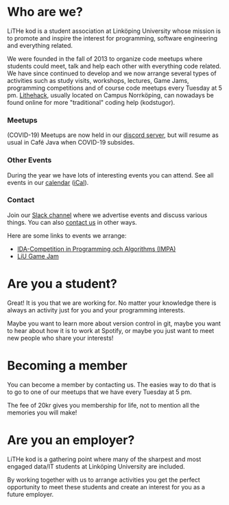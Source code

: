 # Who are we?

LiTHe kod is a student association at Linköping University whose mission
is to promote and inspire the interest for programming,
software engineering and everything related.

We were founded in the fall of 2013 to organize code meetups where students
could meet, talk and help each other with everything code related.  We have
since continued to develop and we now arrange several types of activities such
as study visits, workshops, lectures, Game Jams, programming competitions and of
course code meetups every Tuesday at 5 pm. <a
href="http://lithehack.se/">Lithehack</a>, usually located on Campus Norrköping,
can nowadays be found online for more "traditional" coding help (kodstugor).

<div id="introduction">
    <div class="intro-card">
        <h3>Meetups</h3>
        <i class="symbol fas fa-mug-hot"></i>
        <p>
            <!--At 5pm every Tuesday we meet in Café Java to discuss everything related to programming.-->
            (COVID-19) Meetups are now held in our <a href="https://discord.gg/UG5YYsN">discord server</a>,
            but will resume as usual in Café Java when COVID-19 subsides.
        </p>
    </div>
    <div class="intro-card">
        <h3>Other Events</h3>
        <i class="symbol fas fa-calendar-day"></i>
        <p>
            During the year we have lots of interesting events you can attend.
            See all events in our <a
            href="https://calendar.google.com/calendar/b/0?cid=bGl0aGVrb2Quc2VfZmE0bXNnbDdxcG1zZG5zNW9jNGZxNDhhZ29AZ3JvdXAuY2FsZW5kYXIuZ29vZ2xlLmNvbQ">calendar</a>
            (<a href="https://calendar.google.com/calendar/ical/lithekod.se_fa4msgl7qpmsdns5oc4fq48ago%40group.calendar.google.com/public/basic.ics">iCal</a>).
        </p>
    </div>
    <div class="intro-card">
        <h3>Contact</h3>
        <i class="symbol fab fa-slack"></i>
        <p>
            Join our <a href="https://lithe-kod.slack.com/">Slack channel</a> where we advertise events and
            discuss various things.
            You can also <a href="/contact/en/">contact us</a> in other ways.
        </p>
    </div>
</div>

Here are some links to events we arrange:

* [IDA-Competition in Programming och Algorithms (IMPA)](https://www.ida.liu.se/projects/impa/new/)
* [LiU Game Jam](https://lithekod.se/gamejam/en/)

# Are you a student?

Great! It is you that we are working for.
No matter your knowledge there is always an activity just for you and
your programming interests.

Maybe you want to learn more about version control in git,
maybe you want to hear about how it is to work at Spotify,
or maybe you just want to meet new people who share your interests!

# Becoming a member

You can become a member by contacting us. The easies way to do that
is to go to one of our meetups that we have every Tuesday at 5 pm.

The fee of 20kr gives you membership for life, not to mention all
the memories you will make!

# Are you an employer?

LiTHe kod is a gathering point where many of the sharpest and most engaged data/IT
students at Linköping University are included.

By working together with us to arrange activities you get the perfect opportunity to
meet these students and create an interest for you as a future employer.
